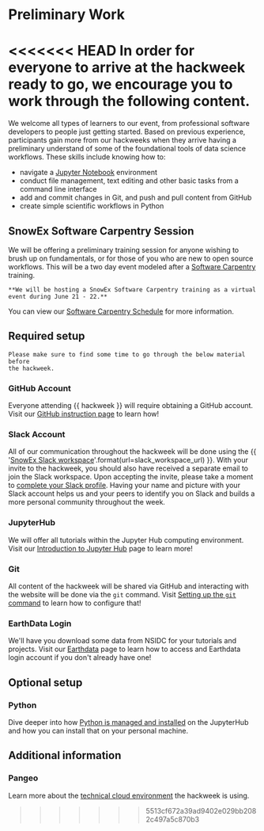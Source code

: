 # Preliminary Work

<<<<<<< HEAD
In order for everyone to arrive at the hackweek ready to go, we encourage you to work through the following content.
=======
We welcome all types of learners to our event, from professional software developers to people just getting started. Based on previous experience, participants gain more from our hackweeks when they arrive having a preliminary understand of some of the foundational tools of data science workflows. These skills include knowing how to:

* navigate a [Jupyter Notebook](https://jupyter.org/) environment
* conduct file management, text editing and other basic tasks from a command line interface
* add and commit changes in Git, and push and pull content from GitHub
* create simple scientific workflows in Python 

## SnowEx Software Carpentry Session

We will be offering a preliminary training session for anyone wishing to brush up on fundamentals, or for those of you who are new to open source workflows. This will be a two day event modeled after a [Software Carpentry](https://software-carpentry.org/) training.

```{note}
**We will be hosting a SnowEx Software Carpentry training as a virtual event during June 21 - 22.**
```

You can view our [Software Carpentry Schedule](swc) for more information.

## Required setup

```{attention}
Please make sure to find some time to go through the below material before
the hackweek.
```

### GitHub Account

Everyone attending {{ hackweek }} will require obtaining a GitHub account. 
Visit our [GitHub instruction page](github) to learn how!

### Slack Account

All of our communication throughout the hackweek will be done using the
{{ '[SnowEx Slack workspace]({url})'.format(url=slack_workspace_url) }}.
With your invite to the hackweek, you should also have received a separate 
email to join the Slack workspace. Upon accepting the invite, please take a moment to 
[complete your Slack profile](https://slack.com/help/articles/204092246-Edit-your-profile).
Having your name and picture with your Slack account helps us and your peers
to identify you on Slack and builds a more personal community throughout
the week.

### JupyterHub

We will offer all tutorials within the Jupyter Hub computing environment. 
Visit our [Introduction to Jupyter Hub](jupyterhub) page to learn more!

### Git

All content of the hackweek will be shared via GitHub and interacting with the
website will be done via the `git` command. Visit [Setting up the `git` command](git)
to learn how to configure that!

### EarthData Login

We'll have you download some data from NSIDC for your tutorials and projects. 
Visit our [Earthdata](earthdata) page to learn how to access and Earthdata login account if you don't already have one!

## Optional setup

### Python
Dive deeper into how [Python is managed and installed](python) on the JupyterHub
and how you can install that on your personal machine.

## Additional information

### Pangeo
Learn more about the [technical cloud environment](pangeo) the hackweek is using.
>>>>>>> 5513cf672a39ad9402e029bb2082c497a5c870b3
